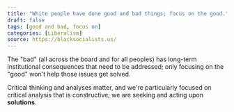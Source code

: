 ```yaml
---
title: "White people have done good and bad things; focus on the good."
draft: false
tags: [good and bad, focus on]
categories: [Liberalism]
source: https://blacksocialists.us/
---
```


The "bad" (all across the board and for all peoples) has long-term institutional consequences that need to be addressed; only focusing on the "good" won't help those issues get solved.  
  
Critical thinking and analyses matter, and we're particularly focused on critical analysis that is constructive; we are seeking and acting upon **solutions**.

